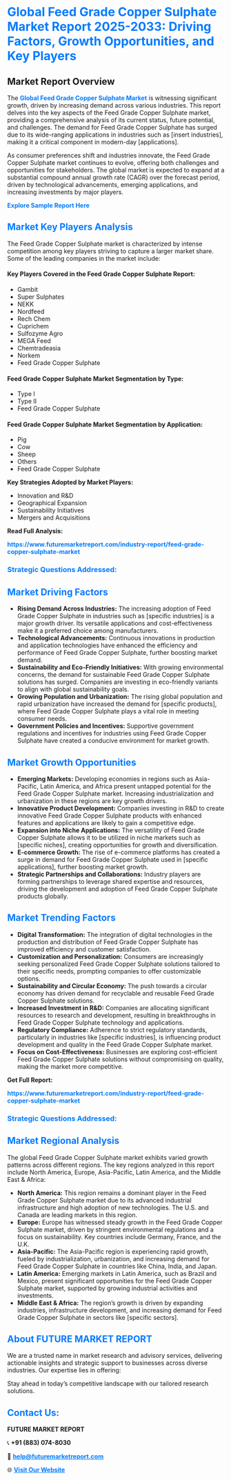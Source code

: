 <h1 style="color: #007BFF;">Global Feed Grade Copper Sulphate Market Report 2025-2033: Driving Factors, Growth Opportunities, and Key Players</h1>

<section id="overview">
<h2>Market Report Overview</h2>
<p>The <a href="https://www.futuremarketreport.com/industry-report/feed-grade-copper-sulphate-market" style="color: #007BFF; text-decoration: none;"><strong>Global Feed Grade Copper Sulphate Market</strong></a> is witnessing significant growth, driven by increasing demand across various industries. This report delves into the key aspects of the Feed Grade Copper Sulphate market, providing a comprehensive analysis of its current status, future potential, and challenges. The demand for Feed Grade Copper Sulphate has surged due to its wide-ranging applications in industries such as [insert industries], making it a critical component in modern-day [applications].</p>
<p>As consumer preferences shift and industries innovate, the Feed Grade Copper Sulphate market continues to evolve, offering both challenges and opportunities for stakeholders. The global market is expected to expand at a substantial compound annual growth rate (CAGR) over the forecast period, driven by technological advancements, emerging applications, and increasing investments by major players.</p>
</section>

<section id="overview">
<p><a href="https://www.futuremarketreport.com/request-sample/reportId=107553" style="color: #007BFF; text-decoration: none;"><strong>Explore Sample Report Here</strong></a></p>
</section>

<section id="key-players">
<h2 style="color: #007BFF;">Market Key Players Analysis</h2>
<p>The Feed Grade Copper Sulphate market is characterized by intense competition among key players striving to capture a larger market share. Some of the leading companies in the market include:</p>
<h4>Key Players Covered in the Feed Grade Copper Sulphate Report:</h4>
<ul><li>Gambit</li><li>Super Sulphates</li><li>NEKK</li><li>Nordfeed</li><li>Rech Chem</li><li>Cuprichem</li><li>Sulfozyme Agro</li><li>MEGA Feed</li><li>Chemtradeasia</li><li>Norkem</li><li>Feed Grade Copper Sulphate</li></ul>
<h4>Feed Grade Copper Sulphate Market Segmentation by Type:</h4>
<ul><li>Type I</li><li>Type II</li><li>Feed Grade Copper Sulphate</li></ul>

<h4>Feed Grade Copper Sulphate Market Segmentation by Application:</h4>
<ul><li>Pig</li><li>Cow</li><li>Sheep</li><li>Others</li><li>Feed Grade Copper Sulphate</li></ul>
<p><strong>Key Strategies Adopted by Market Players:</strong></p>
<ul>
<li>Innovation and R&D</li>
<li>Geographical Expansion</li>
<li>Sustainability Initiatives</li>
<li>Mergers and Acquisitions</li>
</ul>
</section>

<section>
<p><strong>Read Full Analysis: </strong></p><a href="https://www.futuremarketreport.com/industry-report/feed-grade-copper-sulphate-market" style="color: #007BFF; text-decoration: none;"><strong>https://www.futuremarketreport.com/industry-report/feed-grade-copper-sulphate-market</strong></a>
<h3 style="color: #007BFF;">Strategic Questions Addressed:</h3>
</section>

<section id="driving-factors">
<h2 style="color: #007BFF;">Market Driving Factors</h2>
<ul>
<li><strong>Rising Demand Across Industries:</strong> The increasing adoption of Feed Grade Copper Sulphate in industries such as [specific industries] is a major growth driver. Its versatile applications and cost-effectiveness make it a preferred choice among manufacturers.</li>
<li><strong>Technological Advancements:</strong> Continuous innovations in production and application technologies have enhanced the efficiency and performance of Feed Grade Copper Sulphate, further boosting market demand.</li>
<li><strong>Sustainability and Eco-Friendly Initiatives:</strong> With growing environmental concerns, the demand for sustainable Feed Grade Copper Sulphate solutions has surged. Companies are investing in eco-friendly variants to align with global sustainability goals.</li>
<li><strong>Growing Population and Urbanization:</strong> The rising global population and rapid urbanization have increased the demand for [specific products], where Feed Grade Copper Sulphate plays a vital role in meeting consumer needs.</li>
<li><strong>Government Policies and Incentives:</strong> Supportive government regulations and incentives for industries using Feed Grade Copper Sulphate have created a conducive environment for market growth.</li>
</ul>
</section>

<section id="growth-opportunities">
<h2 style="color: #007BFF;">Market Growth Opportunities</h2>
<ul>
<li><strong>Emerging Markets:</strong> Developing economies in regions such as Asia-Pacific, Latin America, and Africa present untapped potential for the Feed Grade Copper Sulphate market. Increasing industrialization and urbanization in these regions are key growth drivers.</li>
<li><strong>Innovative Product Development:</strong> Companies investing in R&D to create innovative Feed Grade Copper Sulphate products with enhanced features and applications are likely to gain a competitive edge.</li>
<li><strong>Expansion into Niche Applications:</strong> The versatility of Feed Grade Copper Sulphate allows it to be utilized in niche markets such as [specific niches], creating opportunities for growth and diversification.</li>
<li><strong>E-commerce Growth:</strong> The rise of e-commerce platforms has created a surge in demand for Feed Grade Copper Sulphate used in [specific applications], further boosting market growth.</li>
<li><strong>Strategic Partnerships and Collaborations:</strong> Industry players are forming partnerships to leverage shared expertise and resources, driving the development and adoption of Feed Grade Copper Sulphate products globally.</li>
</ul>
</section>

<section id="trending-factors">
<h2 style="color: #007BFF;">Market Trending Factors</h2>
<ul>
<li><strong>Digital Transformation:</strong> The integration of digital technologies in the production and distribution of Feed Grade Copper Sulphate has improved efficiency and customer satisfaction.</li>
<li><strong>Customization and Personalization:</strong> Consumers are increasingly seeking personalized Feed Grade Copper Sulphate solutions tailored to their specific needs, prompting companies to offer customizable options.</li>
<li><strong>Sustainability and Circular Economy:</strong> The push towards a circular economy has driven demand for recyclable and reusable Feed Grade Copper Sulphate solutions.</li>
<li><strong>Increased Investment in R&D:</strong> Companies are allocating significant resources to research and development, resulting in breakthroughs in Feed Grade Copper Sulphate technology and applications.</li>
<li><strong>Regulatory Compliance:</strong> Adherence to strict regulatory standards, particularly in industries like [specific industries], is influencing product development and quality in the Feed Grade Copper Sulphate market.</li>
<li><strong>Focus on Cost-Effectiveness:</strong> Businesses are exploring cost-efficient Feed Grade Copper Sulphate solutions without compromising on quality, making the market more competitive.</li>
</ul>
</section>

<section>
<p><strong>Get Full Report: </strong></p><a href="https://www.futuremarketreport.com/industry-report/feed-grade-copper-sulphate-market" style="color: #007BFF; text-decoration: none;"><strong>https://www.futuremarketreport.com/industry-report/feed-grade-copper-sulphate-market</strong></a>
<h3 style="color: #007BFF;">Strategic Questions Addressed:</h3>
</section>


<section id="regional-analysis">
<h2 style="color: #007BFF;">Market Regional Analysis</h2>
<p>The global Feed Grade Copper Sulphate market exhibits varied growth patterns across different regions. The key regions analyzed in this report include North America, Europe, Asia-Pacific, Latin America, and the Middle East & Africa:</p>
<ul>
<li><strong>North America:</strong> This region remains a dominant player in the Feed Grade Copper Sulphate market due to its advanced industrial infrastructure and high adoption of new technologies. The U.S. and Canada are leading markets in this region.</li>
<li><strong>Europe:</strong> Europe has witnessed steady growth in the Feed Grade Copper Sulphate market, driven by stringent environmental regulations and a focus on sustainability. Key countries include Germany, France, and the U.K.</li>
<li><strong>Asia-Pacific:</strong> The Asia-Pacific region is experiencing rapid growth, fueled by industrialization, urbanization, and increasing demand for Feed Grade Copper Sulphate in countries like China, India, and Japan.</li>
<li><strong>Latin America:</strong> Emerging markets in Latin America, such as Brazil and Mexico, present significant opportunities for the Feed Grade Copper Sulphate market, supported by growing industrial activities and investments.</li>
<li><strong>Middle East & Africa:</strong> The region’s growth is driven by expanding industries, infrastructure development, and increasing demand for Feed Grade Copper Sulphate in sectors like [specific sectors].</li>
</ul>
</section>

<footer>
<h2 style="color: #007BFF;">About FUTURE MARKET REPORT</h2>
<p>We are a trusted name in market research and advisory services, delivering actionable insights and strategic support to businesses across diverse industries. Our expertise lies in offering:</p>

<p>Stay ahead in today’s competitive landscape with our tailored research solutions.</p>

<h2 style="color: #007BFF;">Contact Us:</h2>
<p><strong>FUTURE MARKET REPORT</strong></p>
<p>📞 <strong>+91 (883) 074-8030</strong></p>
<p>📧 <strong><a href="mailto:help@futuremarketreport.com" style="color: #007BFF;">help@futuremarketreport.com</a></strong></p>
<p>🌐 <strong><a href="https://www.futuremarketreport.com/" style="color: #007BFF;">Visit Our Website</a></strong></p>
</footer>